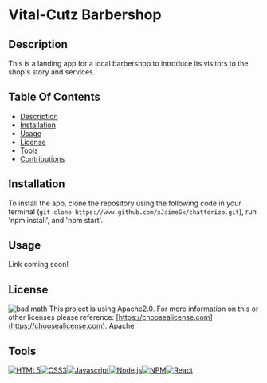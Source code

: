 # Vital-Cutz Barbershop 

## Description
This is a landing app for a local barbershop to introduce its visitors to the shop's story and services.
## Table Of Contents

- [Description](#description)
- [Installation](#installation)
- [Usage](#usage)
- [License](#license)
- [Tools](#tools)
- [Contributions](#contributions)

## Installation
To install the app, clone the repository using the following code in your terminal (`git clone https://www.github.com/xJaimeGx/chatterize.git`),  run 'npm install', and 'npm start'.
## Usage 
Link coming soon!
## License
![bad math](https://img.shields.io/badge/License-Apache2.0-blue)
This project is using Apache2.0. For more information on this or other licenses please reference: [https://choosealicense.com](https;//choosealicense.com).
Apache

## Tools
[![HTML5](https://img.shields.io/badge/HTML5-E34F26?style=flat-square&logo=html5&logoColor=white)](https://www.w3.org/TR/html5/)[![CSS3](https://img.shields.io/badge/CSS3-1572B6?style=flat-square&logo=css3&logoColor=white)](https://www.w3.org/Style/CSS/)[![Javascript](https://img.shields.io/badge/JavaScript-323330?style=flat-square&logo=javascript&logoColor=F7DF1E)](https://www.javascript.com/)[![Node.js](https://img.shields.io/badge/Node.js-339933?style=flat-square&logo=nodedotjs&logoColor=white)](https://nodejs.org/)[![NPM](https://img.shields.io/badge/NPM-CB3837?style=flat-square&logo=npm&logoColor=white)](https://www.npmjs.com/)[![React](https://img.shields.io/badge/React-20232A?style=flat-square&logo=react&logoColor=61DAFB)](https://reactjs.org/)